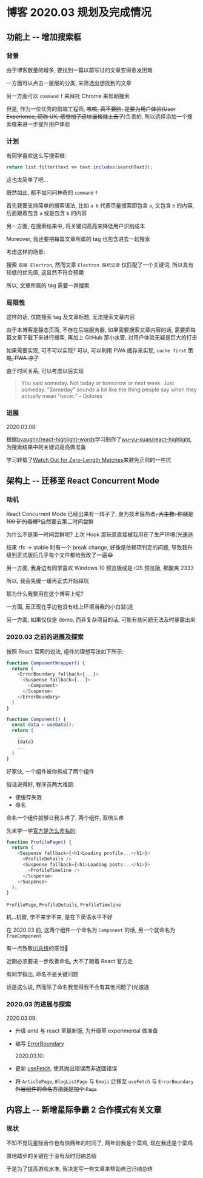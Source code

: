 # 博客 2020.03 规划及完成情况

## 功能上 -- 增加搜索框

### 背景

由于博客数量的增多, 要找到一篇以前写过的文章变得愈发困难

一方面可以点击一层层的分类, 来筛选出想找到的文章

另一方面可以 `command` `f` 来拜托 Chrome 来帮助搜索

但是, 作为一位优秀的前端工程师, ~~咳咳, 真不要脸, ~~是要为用户体验(User Experience, 简称 UX~~, 感觉加了这块逼格就上去了~~)负责的,
所以选择添加一个搜索框来进一步提升用户体验

### 计划

有同学喜欢这么写搜索框:

```typescript
return list.filter(text => text.includes(searchText));
```

这也太简单了吧...

既然如此, 都不如问问神奇的 `command` `f`

首先我要支持简单的搜索语法, 比如 `a b` 代表尽量搜索即包含 `a`, 又包含 `b` 的内容,
后面跟着包含 `a` 或是包含 `b` 的内容

另一方面, 在搜索结果中, 将关键词高亮来降低用户识别成本

Moreover, 我还要把每篇文章所属的 tag 也包含进去一起搜索

考虑这样的场景:

搜索 `前端 Electron`, 然而文章 `Electron 踩坑记录` 仅匹配了一个关键词, 所以具有较低的优先级, 这显然不符合预期

所以, 文章所属的 tag 需要一并搜索

### 局限性

这样的话, 仅能搜索 tag 及文章标题, 无法搜索文章内容

由于本博客是静态页面, 不存在后端服务器, 如果需要搜索文章内容的话, 需要把每篇文章下载下来进行搜索, 再加上 GitHub 那小水管, 对用户体验无疑是巨大的打击

如果需要实现, 可不可以实现? 可以, 可以利用 PWA 缓存来实现, `cache first` 策略~~, PWA 凉了~~

由于时间关系, 可以考虑以后实现

> You said someday. Not today or tomorrow or next week. Just someday. “Someday” sounds a lot like the thing people say when they actually mean “never.” – Dolores

### 进展

2020.03.08:

根据[bvaughn/react-highlight-words](https://github.com/bvaughn/react-highlight-words)学习制作了[wu-yu-xuan/react-highlight](https://github.com/wu-yu-xuan/react-highlight),
为搜索结果中的关键词高亮做准备

学习转载了[Watch Out for Zero-Length Matches](https://blog.mscorlib.top/blog/%E6%8A%80%E6%9C%AF/%E5%89%8D%E7%AB%AF/%E8%BD%AC%E8%BD%BD/Watch-Out-for-Zero-Length-Matches)来避免正则的一些坑

## 架构上 -- 迁移至 React Concurrent Mode

### 动机

React Concurrent Mode 已经出来有一阵子了, 身为技术狂热者~~, 大主教: 你就是 100 矿的毒爆?~~自然要去第二时间尝鲜

为什么不是第一时间尝鲜呢? 上次 Hook 那玩意直接被我用在了生产环境(光速逃

结果 rfc -> stable 时有一个 break change, 好像是依赖项判定的问题, 导致我升级到正式版后几乎每个文件都给我改了一遍:joy:

另一方面, 我身边有同学喜欢 Windows 10 预览版或是 iOS 预览版, 那酸爽 2333

所以, 我会先缓一缓再正式开始踩坑

那为什么我要用在这个博客上呢?

一方面, 反正现在手边也没有线上环境当我的小白鼠(逃

另一方面, 如果仅仅是 demo, 而非复杂项目的话, 可能有些问题无法及时暴露出来

### 2020.03 之前的进展及探索

按照 React 官网的说法, 组件的理想写法如下所示:

```typescript
function ComponentWrapper() {
  return (
    <ErrorBoundary fallback={...}>
      <Suspense fallback={...}>
        <Component>
      </Suspense>
    </ErrorBoundary>
  )
}

function Component() {
  const data = useData();
  return (
    ...
    {data}
    ...
  )
}
```

好家伙, 一个组件被你拆成了两个组件

俗话说得好, 程序员两大难题:

- 使缓存失效
- 命名

命名一个组件就够让我头疼了, 两个组件, 双倍头疼

先来学一学[官方是怎么命名的](https://reactjs.org/docs/concurrent-mode-suspense.html#what-is-suspense-exactly):

```JavaScript
function ProfilePage() {
  return (
    <Suspense fallback={<h1>Loading profile...</h1>}>
      <ProfileDetails />
      <Suspense fallback={<h1>Loading posts...</h1>}>
        <ProfileTimeline />
      </Suspense>
    </Suspense>
  );
}
```

`ProfilePage`, `ProfileDetails`, `ProfileTimeline`

机...机智, 学不来学不来, 是在下英语水平不好

在 2020.03 前, 这两个组件一个命名为 `Component` 的话, 另一个就命名为 `TrueComponent`

有一点致敬[川总统](https://twitter.com/realDonaldTrump)的感觉:dog:

近期必须要进一步改善命名, 大不了跟着 React 官方走

有同学指出, 命名不是关键问题

话是这么说, 然而除了命名我觉得我不会有其他问题了(光速逃

### 2020.03 的进展与探索

2020.03.09:

- 升级 antd 与 react 至最新版, 为升级至 experimental 做准备
- 编写 [ErrorBoundary](https://github.com/wu-yu-xuan/blog.mscorlib.top/blob/master/src/ErrorBoundary.tsx)

  2020.03.10:

- 更新 [useFetch](https://github.com/wu-yu-xuan/blog.mscorlib.top/blob/master/src/useFetch.ts), 使其抛出错误而非返回错误
- 将 `ArticlePage`, `BlogListPage` 与 `Emoji` 迁移至 `useFetch` 与 `ErrorBoundary` ~~外层组件的命名方法就是加个 `Page`~~

## 内容上 -- 新增星际争霸 2 合作模式有关文章

### 现状

不知不觉玩星际合作也有快两年的时间了, 两年前我是个菜鸡, 现在我还是个菜鸡

原地踏步的关键在于没有及时归纳总结

于是为了提高游戏水准, 我决定写一些文章来帮助自己归纳总结
